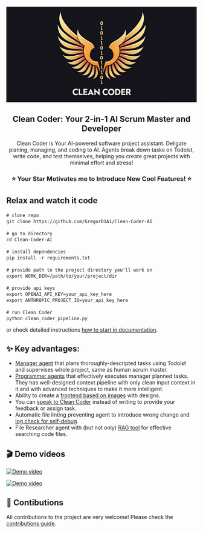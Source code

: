 ![Logo](./assets/logo_wide.png)
<div align="center">
<h2>Clean Coder: Your 2-in-1 AI Scrum Master and Developer</h2>



Clean Coder is Your AI-powered software project assistant. Deligate planing, managing, and coding to AI. Agents break down tasks on Todoist, write code, and test themselves, helping you create great projects with minimal effort and stress!

<h3>⭐️ Your Star Motivates me to Introduce New Cool Features! ⭐️</h3>  
</div>

## Relax and watch it code

```
# clone repo
git clone https://github.com/GregorD1A1/Clean-Coder-AI

# go to directory
cd Clean-Coder-AI

# install dependencies
pip install -r requirements.txt

# provide path to the project directory you'll work on
export WORK_DIR=/path/to/your/project/dir

# provide api keys
export OPENAI_API_KEY=your_api_key_here
export ANTHROPIC_PROJECT_ID=your_api_key_here

# run Clean Coder
python clean_coder_pipeline.py
```
or check detailed instructions [how to start in documentation](https://clean-coder.dev/quick_start/programmer_pipeline/).


## ✨ Key advantages:

- [Manager agent](https://clean-coder.dev/quick_start/manager/) that plans thoroughly-descripted tasks using Todoist and supervises whole project, same as human scrum master.
- [Programmer agents](https://clean-coder.dev/quick_start/programmer_pipeline/) that effectively executes manager planned tasks. They has well-designed context pipeline with only clean input context in it and with advanced techniques to make it more intelligent.
- Ability to create a [frontend based on images](https://clean-coder.dev/features/working_with_images/) with designs.
- You can [speak to Clean Coder](https://clean-coder.dev/features/talk_to_cc/) instead of writing to provide your feedback or assign task.
- Automatic file linting preventing agent to introduce wrong change and [log check for self-debug](https://clean-coder.dev/advanced_features_installation/logs_check/).
- File Researcher agent with (but not only) [RAG tool](https://clean-coder.dev/advanced_features_installation/similarity_search_for_researcher/) for effective searching code files.

## 🎬 Demo videos

[![Demo video](https://img.youtube.com/vi/LLiABw4gY_w/maxresdefault.jpg)](https://youtu.be/LLiABw4gY_w "Demo video")

[![Demo video](https://img.youtube.com/vi/d5qbX-v4qwM/maxresdefault.jpg)](https://youtu.be/d5qbX-v4qwM "Demo video")

## 🌱 Contibutions

All contributions to the project are very welcome! Please check the [contributions guide](https://clean-coder.dev/community/contributions_guide/).
